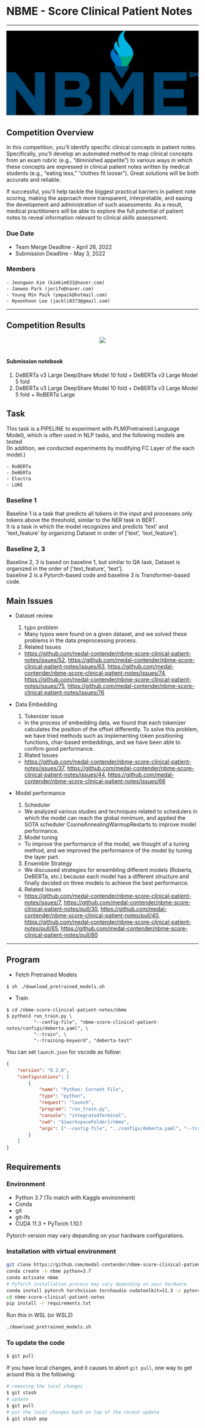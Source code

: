 # NBME - Score Clinical Patient Notes

---
<p align="center">
  <img src="./images/nbme.png" width=550>
</p>

## Competition Overview

In this competition, you’ll identify specific clinical concepts in patient notes. Specifically, you'll develop an automated method to map clinical concepts from an exam rubric (e.g., “diminished appetite”) to various ways in which these concepts are expressed in clinical patient notes written by medical students (e.g., “eating less,” “clothes fit looser”). Great solutions will be both accurate and reliable.

If successful, you'll help tackle the biggest practical barriers in patient note scoring, making the approach more transparent, interpretable, and easing the development and administration of such assessments. As a result, medical practitioners will be able to explore the full potential of patient notes to reveal information relevant to clinical skills assessment.

### Due Date

- Team Merge Deadline - April 26, 2022
- Submission Deadline - May 3, 2022


### Members

```
- Jeongwon Kim (kimkim031@naver.com)
- Jaewoo Park (jerife@naver.com)
- Young Min Paik (ympaik@hotmail.com)
- Hyeonhoon Lee (jackli0373@gmail.com)
```
---
## Competition Results
<div align="center">
    <img src="https://user-images.githubusercontent.com/68190553/188044529-b164c6d9-f5d7-4de8-9fac-acd7a18a103f.png"
    width="80%"/>
</div><br/>

#### Submission notebook
1. DeBERTa v3 Large DeepShare Model 10 fold + DeBERTa v3 Large Model 5 fold
2. DeBERTa v3 Large DeepShare Model 10 fold + DeBERTa v3 Large Model 5 fold + RoBERTa Large

## Task
This task is a PIPELINE to experiment with PLM(Pretrained Language Model), which is often used in NLP tasks, and the following models are tested <br/>
(In addition, we conducted experiments by modifying FC Layer of the each model.)
```
- RoBERTa
- DeBERTa
- Electra
- LUKE
```

### Baseline 1
Baseline 1 is a task that predicts all tokens in the input and processes only tokens above the threshold, similar to the NER task in BERT.<br/>
It is a task in which the model recognizes and predicts 'text' and 'text_feature' by organizing Dataset in order of [‘text’, 'text_feature’].

### Baseline 2, 3
Baseline 2, 3 is based on baseline 1, but similar to QA task, Dataset is organized in the order of ['text_feature’, 'text’].<br/>
baseline 2 is a Pytorch-based code and baseline 3 is Transformer-based code.


## Main Issues

- Dataset review
  1. typo problem
    - Many typos were found on a given dataset, and we solved these problems in the data preprocessing process.
  2. Related Issues
    - https://github.com/medal-contender/nbme-score-clinical-patient-notes/issues/52, https://github.com/medal-contender/nbme-score-clinical-patient-notes/issues/63, https://github.com/medal-contender/nbme-score-clinical-patient-notes/issues/74, https://github.com/medal-contender/nbme-score-clinical-patient-notes/issues/75, https://github.com/medal-contender/nbme-score-clinical-patient-notes/issues/76
    
- Data Embedding
  1. Tokenizer issue
    - In the process of embedding data, we found that each tokenizer calculates the position of the offset differently. To solve this problem, we have tried methods such as implementing token positioning functions, char-based embeddings, and we have been able to confirm good performance.
  2. Rlated Issues
    - https://github.com/medal-contender/nbme-score-clinical-patient-notes/issues/37, https://github.com/medal-contender/nbme-score-clinical-patient-notes/issues/44, https://github.com/medal-contender/nbme-score-clinical-patient-notes/issues/66
    
- Model performance
  1. Scheduler
    - We analyzed various studies and techniques related to schedulers in which the model can reach the global minimum, and applied the SOTA scheduler CosineAnnealingWarmupRestarts to improve model performance.
  2. Model tuning
    - To improve the performance of the model, we thought of a tuning method, and we improved the performance of the model by tuning the layer part.
  3. Ensemble Strategy
    - We discussed strategies for ensembling different models (Roberta, DeBERTa, etc.) because each model has a different structure and finally decided on three models to achieve the best performance.
  4. Related Issues
    - https://github.com/medal-contender/nbme-score-clinical-patient-notes/issues/7,  https://github.com/medal-contender/nbme-score-clinical-patient-notes/pull/30,  https://github.com/medal-contender/nbme-score-clinical-patient-notes/pull/40,  https://github.com/medal-contender/nbme-score-clinical-patient-notes/pull/65,  https://github.com/medal-contender/nbme-score-clinical-patient-notes/pull/80

---
## Program

- Fetch Pretrained Models

```shell
$ sh ./download_pretrained_models.sh
```

- Train

```shell
$ cd /nbme-score-clinical-patient-notes/nbme
$ python3 run_train.py \
          "--config-file", "nbme-score-clinical-patient-notes/configs/deberta.yaml", \
          "--train", \
          "--training-keyword", "deberta-test"
```

You can set `launch.json` for vscode as follow:

```json
{
    "version": "0.2.0",
    "configurations": [
        {
            "name": "Python: Current File",
            "type": "python",
            "request": "launch",
            "program": "run_train.py",
            "console": "integratedTerminal",
            "cwd": "${workspaceFolder}/nbme",
            "args": ["--config-file", "../configs/deberta.yaml", "--train"]
        }
    ]
}
```

## Requirements

### Environment

- Python 3.7 (To match with Kaggle environment)
- Conda
- git
- git-lfs
- CUDA 11.3 + PyTorch 1.10.1

Pytorch version may vary depanding on your hardware configurations.

### Installation with virtual environment

```bash
git clone https://github.com/medal-contender/nbme-score-clinical-patient-notes.git
conda create -n nbme python=3.7
conda activate nbme
# PyTorch installation process may vary depending on your hardware
conda install pytorch torchvision torchaudio cudatoolkit=11.3 -c pytorch
cd nbme-score-clinical-patient-notes
pip install -r requirements.txt
```

Run this in WSL (or WSL2)

```bash
./download_pretrained_models.sh
```

### To update the code

```bash
$ git pull
```

If you have local changes, and it causes to abort `git pull`, one way to get around this is the following:

```bash
# removing the local changes
$ git stash
# update
$ git pull
# put the local changes back on top of the recent update
$ git stash pop
```
